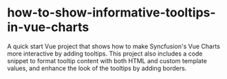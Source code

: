 # how-to-show-informative-tooltips-in-vue-charts
A quick start Vue project that shows how to make Syncfusion's Vue Charts more interactive by adding tooltips. This project also includes a code snippet to format tooltip content with both HTML and custom template values, and enhance the look of the tooltips by adding borders.
